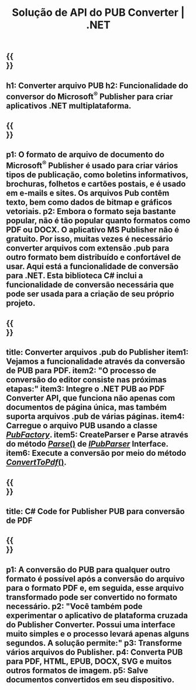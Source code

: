 ﻿---
translation: true
template: /_templates/conversion-net.md
title: Solução de API do PUB Converter | .NET
url: /net/conversion/
description: Converta arquivos do Microsoft Publisher programaticamente via C# .NET. Solução de API simples para construir seu projeto Java de conversor de PUB.
metakeywords: pub net converter, converter arquivo pub net, conversor pub c#, converter arquivo pub c#
family: pub
platformtag: net
feature: conversion
---

{{<section banner>}}
---
h1: Converter arquivo PUB
h2: Funcionalidade do conversor do Microsoft<sup>®</sup> Publisher para criar aplicativos .NET multiplataforma.
---

{{<section overview>}}
---
p1: O formato de arquivo de documento do Microsoft<sup>®</sup> Publisher é usado para criar vários tipos de publicação, como boletins informativos, brochuras, folhetos e cartões postais, e é usado em e-mails e sites. Os arquivos Pub contêm texto, bem como dados de bitmap e gráficos vetoriais.
p2: Embora o formato seja bastante popular, não é tão popular quanto formatos como PDF ou DOCX. O aplicativo MS Publisher não é gratuito. Por isso, muitas vezes é necessário converter arquivos com extensão .pub para outro formato bem distribuído e confortável de usar. Aqui está a funcionalidade de conversão para .NET. Esta biblioteca C# inclui a funcionalidade de conversão necessária que pode ser usada para a criação de seu próprio projeto.
---

{{<section feature1>}}
---
title: Converter arquivos .pub do Publisher
item1: Vejamos a funcionalidade através da conversão de PUB para PDF.
item2: "O processo de conversão do editor consiste nas próximas etapas:"
item3: Integre o .NET PUB ao PDF Converter API, que funciona não apenas com documentos de página única, mas também suporta arquivos .pub de várias páginas.
item4: Carregue o arquivo PUB usando a classe [*PubFactory*](https://reference.aspose.com/pub/net/aspose.pub/pubfactory//).
item5: CreateParser e Parse através do método [*Parse*()](https://reference.aspose.com/pub/net/aspose.pub/ipubparser//parse/) de [*IPubParser*](https://reference.aspose.com/pub/net/aspose.pub/ipubparser//) Interface.
item6: Execute a conversão por meio do método [*ConvertToPdf*()](https://reference.aspose.com/pub/net/aspose.pub/ipdfconverter//converttopdf/).
---

{{<section codeexample>}}
---
title: C# Code for Publisher PUB para conversão de PDF
---

{{<section summary>}}
---
p1: A conversão do PUB para qualquer outro formato é possível após a conversão do arquivo para o formato PDF e, em seguida, esse arquivo transformado pode ser convertido no formato necessário.
p2: "Você também pode experimentar o aplicativo de plataforma cruzada do Publisher Converter. Possui uma interface muito simples e o processo levará apenas alguns segundos. A solução permite:"
p3: Transforme vários arquivos do Publisher.
p4: Converta PUB para PDF, HTML, EPUB, DOCX, SVG e muitos outros formatos de imagem.
p5: Salve documentos convertidos em seu dispositivo.
---
